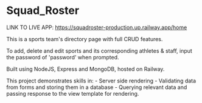 # Squad_Roster
LINK TO LIVE APP: https://squadroster-production.up.railway.app/home

This is a sports team's directory page with full CRUD features. 

To add, delete and edit sports and its corresponding athletes & staff, input the password of 'password' when prompted.

Built using NodeJS, Express and MongoDB, hosted on Railway.

This project demonstrates skills in:
    - Server side rendering
    - Validating data from forms and storing them in a database
    - Querying relevant data and passing response to the view template for rendering.


